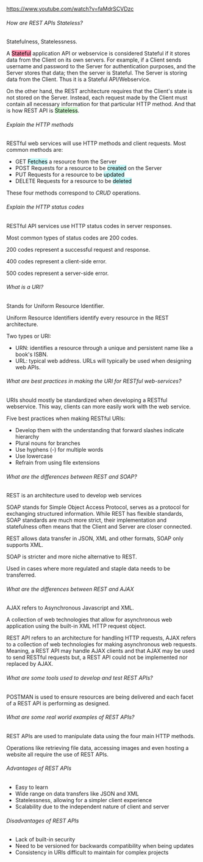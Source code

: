 https://www.youtube.com/watch?v=faMdrSCVDzc
###### How are REST APIs Stateless?
Statefulness, Statelessness. 

A <mark style="background: #FF5582A6;">Stateful</mark> application API or webservice is considered Stateful if it stores data from the Client on its own servers.
For example, if a Client sends username and password to the Server for authentication purposes, and the Server stores that data; then the server is Stateful.
The Server is storing data from the Client. Thus it is a Stateful API/Webservice.


On the other hand, the REST architecture requires that the Client's state is not stored on the Server.
Instead, each request made by the Client must contain all necessary information for that particular HTTP method. And that is how REST API is <mark style="background: #BBFABBA6;">Stateless</mark>.

###### Explain the HTTP methods
RESTful web services will use HTTP methods and client requests.
Most common methods are:
- GET
	<mark style="background: #ABF7F7A6;">Fetches</mark> a resource from the Server 
- POST
	Requests for a resource to be <mark style="background: #ABF7F7A6;">created</mark> on the Server
- PUT
	 Requests for a resource to be <mark style="background: #ABF7F7A6;">updated</mark>
- DELETE
	Requests for a resource to be <mark style="background: #ABF7F7A6;">deleted</mark>  

These four methods correspond to *CRUD* operations.

###### Explain the HTTP status codes
RESTful API services use HTTP status codes in server responses. 

Most common types of status codes are 200 codes.

200 codes represent a successful request and response. 

400 codes represent a client-side error.

500 codes represent a server-side error.

###### What is a URI?
Stands for Uniform Resource Identifier.

Uniform Resource Identifiers identify every resource in the REST architecture. 

Two types or URI:
- URN: identifies a resource through a unique and persistent name like a book's ISBN.
- URL: typical web address. URLs will typically be used when designing web APIs.

###### What are best practices in making the URI for RESTful web-services?
URIs should mostly be standardized when developing a RESTful webservice. 
This way, clients can more easily work with the web service. 

Five best practices when making RESTful URIs:
- Develop them with the understanding that forward slashes indicate hierarchy
- Plural nouns for branches 
- Use hyphens (-) for multiple words
- Use lowercase 
- Refrain from using file extensions


###### What are the differences between REST and SOAP?
REST is an architecture used to develop web services

SOAP stands for Simple Object Access Protocol, serves as a protocol for exchanging structured information.
While REST has flexible standards, SOAP standards are much more strict, their implementation and statefulness often means that the Client and Server are closer connected.  

REST allows data transfer in JSON, XML and other formats, SOAP only supports XML.

SOAP is stricter and more niche alternative to REST.

Used in cases where more regulated and staple data needs to be transferred. 


###### What are the differences between REST and AJAX
AJAX refers to Asynchronous Javascript and XML.

A collection of web technologies that allow for asynchronous web application using the built-in XML HTTP request object. 

REST API refers to an architecture for handling HTTP requests, AJAX refers to a collection of web technologies for making asynchronous web requests. 
Meaning, a REST API may handle AJAX clients and that AJAX may be used to send RESTful requests but, a REST API could not be implemented nor replaced by AJAX.


###### What are some tools used to develop and test REST APIs?
POSTMAN is used to ensure resources are being delivered and each facet of a REST API is performing as designed.

###### What are some real world examples of REST APIs?
REST APIs are used to manipulate data using the four main HTTP methods.

Operations like retrieving file data, accessing images and even hosting a website all require the use of REST APIs.

###### Advantages of REST APIs
- Easy to learn
- Wide range on data transfers like JSON and XML
- Statelessness, allowing for a simpler client experience 
- Scalability due to the independent nature of client and server

###### Disadvantages of REST APIs
- Lack of built-in security
- Need to be versioned for backwards compatibility when being updates
- Consistency in URIs difficult to maintain for complex projects 